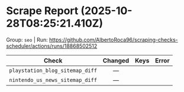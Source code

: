 # Scrape Report (2025-10-28T08:25:21.410Z)

Group: `seo`  |  Run: https://github.com/AlbertoRoca96/scraping-checks-scheduler/actions/runs/18868502512

| Check | Changed | Keys | Error |
|---|:---:|:--|:--|
| `playstation_blog_sitemap_diff` | — |  |  |
| `nintendo_us_news_sitemap_diff` | — |  |  |
